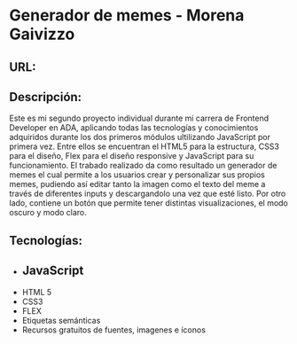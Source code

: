 # Generador de memes - Morena Gaivizzo

## URL: 

## Descripción: 
Este es mi segundo proyecto individual durante mi carrera de Frontend Developer en ADA, aplicando todas las tecnologías y conocimientos adquiridos durante los dos primeros módulos ultilizando JavaScript por primera vez.
Entre ellos se encuentran el HTML5 para la estructura, CSS3 para el diseño, Flex para el diseño responsive y JavaScript para su funcionamiento.
El trabado realizado da como resultado un generador de memes el cual permite a los usuarios crear y personalizar sus propios memes, pudiendo así editar tanto la imagen como el texto del meme a través de diferentes inputs y descargandolo una vez que esté listo. Por otro lado, contiene un botón que permite tener distintas visualizaciones, el modo oscuro y modo claro. 



## Tecnologías:
- JavaScript
    -
- HTML 5
- CSS3
- FLEX
- Etiquetas semánticas
- Recursos gratuitos de fuentes, imagenes e íconos 